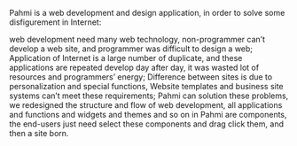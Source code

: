Pahmi is a web development and design application, in order to solve some disfigurement in Internet:

web development need many web technology, non-programmer can’t develop a web site, and programmer was difficult to design a web;
Application of Internet is a large number of duplicate, and these applications are repeated develop day after day, it was wasted lot of resources and programmers’ energy;
Difference between sites is due to personalization and special functions, Website templates and business site systems can’t meet these requirements;
Pahmi can solution these problems, we redesigned the structure and flow of web development, all applications and functions and widgets and themes and so on in Pahmi are components, the end-users just need select these components and drag click them, and then a site born.